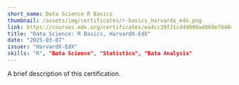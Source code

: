 ```yaml
---
short_name: Data Science R Basics
thumbnail: /assets/img/certificates/r-basics_harvardx_edx.png
link: https://courses.edx.org/certificates/ea4cc39f31cd49909ad069ef640434e6
title: "Data Science: R Basics, HarvardX-EdX"
date: "2025-03-07"
issuer: "HarvardX-EdX"
skills: "R", "Data Science", "Statistics", "Data Analysis"
---  
```


A brief description of this certification.

